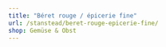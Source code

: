 ```yaml
---
title: "Béret rouge / épicerie fine"
url: /stanstead/beret-rouge-epicerie-fine/
shop: Gemüse & Obst
---
```

